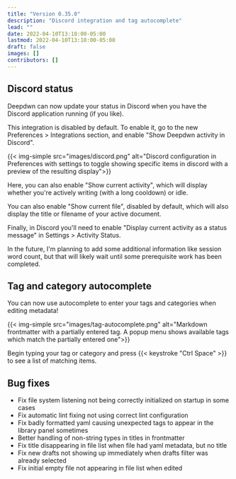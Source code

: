 ```yaml
---
title: "Version 0.35.0"
description: "Discord integration and tag autocomplete"
lead: ""
date: 2022-04-10T13:18:00-05:00
lastmod: 2022-04-10T13:18:00-05:00
draft: false
images: []
contributors: []
---
```


## Discord status

Deepdwn can now update your status in Discord when you have the Discord application running (if you like).

This integration is disabled by default. To enable it, go to the new Preferences > Integrations section, and enable "Show Deepdwn activity in Discord".

{{< img-simple src="images/discord.png" alt="Discord configuration in Preferences with settings to toggle showing specific items in discord with a preview of the resulting display">}}

Here, you can also enable "Show current activity", which will display whether you're actively writing (with a long cooldown) or idle.

You can also enable "Show current file", disabled by default, which will also display the title or filename of your active document.

Finally, in Discord you'll need to enable "Display current activity as a status message" in Settings > Activity Status.

In the future, I'm planning to add some additional information like session word count, but that will likely wait until some prerequisite work has been completed.

## Tag and category autocomplete

You can now use autocomplete to enter your tags and categories when editing metadata!

{{< img-simple src="images/tag-autocomplete.png" alt="Markdown frontmatter with a partially entered tag. A popup menu shows available tags which match the partially entered one">}}

Begin typing your tag or category and press {{< keystroke "Ctrl Space" >}} to see a list of matching items.

## Bug fixes

* Fix file system listening not being correctly initialized on startup in some cases
* Fix automatic lint fixing not using correct lint configuration
* Fix badly formatted yaml causing unexpected tags to appear in the library panel sometimes
* Better handling of non-string types in titles in frontmatter
* Fix title disappearing in file list when file had yaml metadata, but no title
* Fix new drafts not showing up immediately when drafts filter was already selected
* Fix initial empty file not appearing in file list when edited

